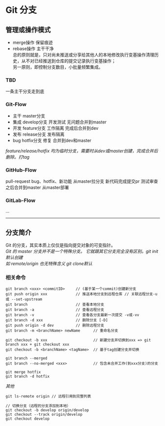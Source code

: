 # Git 分支
## 管理或操作模式
+ merge操作 保留痕迹
+ rebase操作 主干干净  
总的原则就是，只对尚未推送或分享给其他人的本地修改执行变基操作清理历史，从不对已经推送到仓库的提交记录执行变基操作；<br />
另一原则，即控制分支数目，小批量频繁集成。

### TBD
一条主干分支走到底

### Git-Flow
+ 主干 master分支
+ 集成 develop分支 开发测试 无问题合并到master  
+ 开发 feature分支 工作隔离 完成后合并到dev  
+ 发布 release分支 发布隔离  
+ bug hotfix分支 修复 合并到dev和master  

*feature/release/hotfix 均为临时分支，需要时从dev或master创建，完成合并后删除。打tag*

### GitHub-Flow
pull-request
bug、hotfix、新功能 从master拉分支
新代码完成提交pr 测试审查之后合并到master
从master部署

### GitLab-Flow
...
- - -
## 分支简介
Git 的分支，其实本质上仅仅是指向提交对象的可变指针。  
*Git 的 master 分支并不是一个特殊分支。 它就跟其它分支完全没有区别。git init默认创建*  
*如 remote/origin 也无特殊含义 git clone默认*

### 相关命令
```
git branch <xxx> <commitID>     // (基于某一个commit)创建新分支
git push origin xxx             // 推送本地分支到远程仓库 // 关联远程分支-u 或 --set-upstream
git branch                      // 查看本地分支
git branch -a                   // 查看远程分支
git branch -v                   // 查看各分支最新一次提交 -v或-vv
git branch -d xxx               // 删除分支 [-D]
git push origin -d dev          // 删除远程分支
git branch -m <branchName> newName      // 重命名分支

git checkout -b xxx                     // 新建分支并切换到xxx => git branch xxx + git checkout xxx
git checkout -b <branchName> <tagName>  // 基于tag创建分支并切换

git branch --merged
git branch --no-merged <xxx>            // 包含未合并工作(到xxx分支)的分支
```
```
git merge hotfix
git branch -d hotfix
```
*其他*  
```
git ls-remote origin // 远程引用到完整列表
```
```
// 切换分支（远程的分支添加到本地）
git checkout -b develop origin/develop
git checkout --track origin/develop
git checkout develop
```